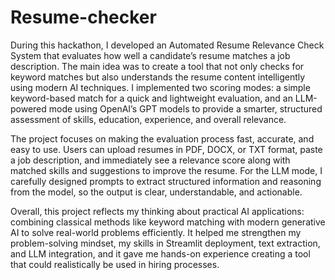 # Resume-checker

During this hackathon, I developed an Automated Resume Relevance Check System that evaluates how well a candidate’s resume matches a job description. The main idea was to create a tool that not only checks for keyword matches but also understands the resume content intelligently using modern AI techniques. I implemented two scoring modes: a simple keyword-based match for a quick and lightweight evaluation, and an LLM-powered mode using OpenAI’s GPT models to provide a smarter, structured assessment of skills, education, experience, and overall relevance.

The project focuses on making the evaluation process fast, accurate, and easy to use. Users can upload resumes in PDF, DOCX, or TXT format, paste a job description, and immediately see a relevance score along with matched skills and suggestions to improve the resume. For the LLM mode, I carefully designed prompts to extract structured information and reasoning from the model, so the output is clear, understandable, and actionable.

Overall, this project reflects my thinking about practical AI applications: combining classical methods like keyword matching with modern generative AI to solve real-world problems efficiently. It helped me strengthen my problem-solving mindset, my skills in Streamlit deployment, text extraction, and LLM integration, and it gave me hands-on experience creating a tool that could realistically be used in hiring processes.
